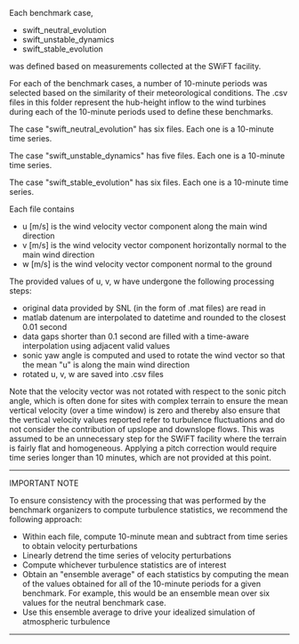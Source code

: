 Each benchmark case, 

* swift_neutral_evolution
* swift_unstable_dynamics
* swift_stable_evolution

was defined based on measurements collected at the SWiFT facility. 

For each of the benchmark cases, a number of 10-minute periods was selected based on the similarity of their meteorological conditions. 
The .csv files in this folder represent the hub-height inflow to the wind turbines during each of the 10-minute periods used to define these benchmarks.

The case "swift_neutral_evolution" has six files. Each one is a 10-minute time series.

The case "swift_unstable_dynamics" has five files. Each one is a 10-minute time series.

The case "swift_stable_evolution" has six files. Each one is a 10-minute time series.

Each file contains

* u [m/s] is the wind velocity vector component along the main wind direction
* v [m/s] is the wind velocity vector component horizontally normal to the main wind direction
* w [m/s] is the wind velocity vector component normal to the ground

The provided values of u, v, w have undergone the following processing steps:

* original data provided by SNL (in the form of .mat files) are read in
* matlab datenum are interpolated to datetime and rounded to the closest 0.01 second
* data gaps shorter than 0.1 second are filled with a time-aware interpolation using adjacent valid values
* sonic yaw angle is computed and used to rotate the wind vector so that the mean "u" is along the main wind direction
* rotated u, v, w are saved into .csv files

Note that the velocity vector was not rotated with respect to the sonic pitch angle, which is often done for sites with complex terrain to ensure the mean vertical velocity (over a time window) is zero and thereby also ensure that the vertical velocity values reported refer to turbulence fluctuations and do not consider the contribution of upslope and downslope flows. This was assumed to be an unnecessary step for the SWiFT facility where the terrain is fairly flat and homogeneous. Applying a pitch correction would require time series longer than 10 minutes, which are not provided at this point. 

-------------------------------------------------------------------------------------------------------------------------------------------------------------------
IMPORTANT NOTE 

To ensure consistency with the processing that was performed by the benchmark organizers to compute turbulence statistics, we recommend the following approach:

* Within each file, compute 10-minute mean and subtract from time series to obtain velocity perturbations
* Linearly detrend the time series of velocity perturbations
* Compute whichever turbulence statistics are of interest 
* Obtain an "ensemble average" of each statistics by computing the mean of the values obtained for all of the 10-minute periods for a given benchmark. For example, this would be an ensemble mean over six values for the neutral benchmark case.
* Use this ensemble average to drive your idealized simulation of atmospheric turbulence
-------------------------------------------------------------------------------------------------------------------------------------------------------------------
